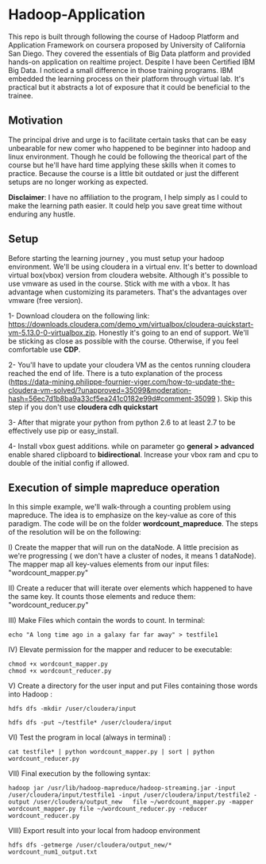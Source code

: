 # Hadoop-Application

This repo is built through following the course of Hadoop Platform and Application Framework on coursera proposed by University of California San Diego. They covered the essentials of Big Data platform and provided hands-on application on realtime project. Despite I have been Certified IBM Big Data. I noticed a small difference in those training programs. IBM embedded the learning process on their platform through virtual lab. It's practical but it abstracts a lot of exposure that it could be beneficial to the trainee.
## Motivation
The principal drive and urge is to facilitate certain tasks that can be easy unbearable for new comer who happened to be beginner into hadoop and linux environment. Though he could be following the theorical part of the course but he'll have hard time applying these skills when it comes to practice.
Because the course is a little bit outdated or just the different setups are no longer working as expected.

**Disclaimer**: I have no affiliation to the program, I help simply as I could to make the learning path easier. It could help you save great time without enduring any hustle.

## Setup
Before starting the learning journey , you must setup your hadoop environment. We'll be using cloudera in a virtual env. It's better to download virtual box(vbox) version from cloudera website. Although it's possible to use vmware as used in the course. Stick with me with a vbox. It has advantage when customizing its parameters. That's the advantages over vmware (free version).

1- Download cloudera on the following link: https://downloads.cloudera.com/demo_vm/virtualbox/cloudera-quickstart-vm-5.13.0-0-virtualbox.zip. Honestly it's going to an end  of support. We'll be sticking as close as possible with the course. Otherwise, if you feel comfortable use **CDP**.

2- You'll have to update your cloudera VM as the centos running cloudera reached the end of life. There is a tuto explanation of the process (https://data-mining.philippe-fournier-viger.com/how-to-update-the-cloudera-vm-solved/?unapproved=35099&moderation-hash=56ec7d1b8ba9a33cf5ea241c0182e99d#comment-35099 ). Skip this step if you don't use **cloudera cdh quickstart**

3- After that migrate your python from python 2.6 to at least 2.7 to be effectively use pip or easy_install.

4- Install vbox guest additions. while on parameter go **general > advanced** enable shared clipboard to **bidirectional**. Increase your vbox ram and cpu to double of the initial config if allowed.

## Execution of simple mapreduce operation
 In this simple example, we'll walk-through a counting problem using mapreduce. The idea is to emphasize on the key-value as core of this paradigm. The code will be on the folder **wordcount_mapreduce**. The steps of the resolution will be on the following:
 
 I) Create the mapper that will run on the dataNode. A little precision as we're progressing ( we don't have a cluster of nodes, it means 1 dataNode). The mapper map all key-values elements from our input files: "wordcount_mapper.py"
 
 II) Create a reducer that will iterate over elements which happened to have the same key. It counts those elements and reduce them: "wordcount_reducer.py"
 
 III) Make Files which contain the words to count. In terminal: 
 
    echo "A long time ago in a galaxy far far away" > testfile1
 
 IV) Elevate permission for the mapper and reducer to be executable: 
 
    chmod +x wordcount_mapper.py
    chmod +x wordcount_reducer.py
 
 V) Create a directory for the user input and put Files containing those words into  Hadoop : 
 
    hdfs dfs -mkdir /user/cloudera/input
  
    hdfs dfs -put ~/testfile* /user/cloudera/input
 VI) Test the program in local (always in terminal) : 
 
    cat testfile* | python wordcount_mapper.py | sort | python wordcount_reducer.py
 
 VII) Final execution by the following syntax:
 
    hadoop jar /usr/lib/hadoop-mapreduce/hadoop-streaming.jar -input /user/cloudera/input/testfile1 -input /user/cloudera/input/testfile2 -output /user/cloudera/output_new   file ~/wordcount_mapper.py -mapper wordcount_mapper.py file ~/wordcount_reducer.py -reducer wordcount_reducer.py
    
 VIII) Export result into your local from hadoop environment
 
    hdfs dfs -getmerge /user/cloudera/output_new/*  wordcount_num1_output.txt

